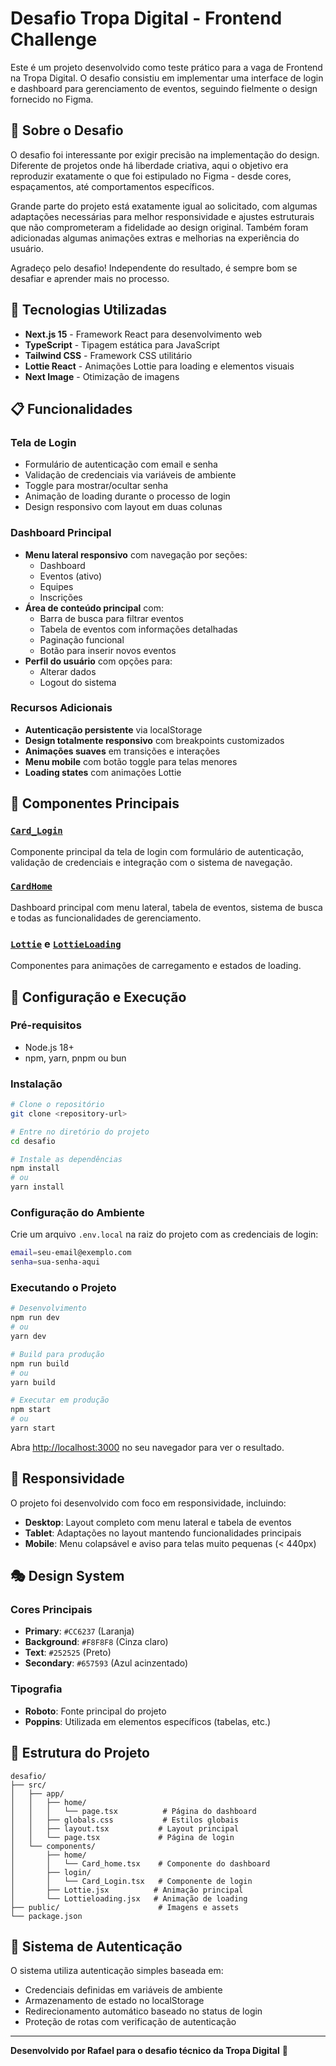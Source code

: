 # Desafio Tropa Digital - Frontend Challenge

Este é um projeto desenvolvido como teste prático para a vaga de Frontend na Tropa Digital. O desafio consistiu em implementar uma interface de login e dashboard para gerenciamento de eventos, seguindo fielmente o design fornecido no Figma.

## 🎯 Sobre o Desafio

O desafio foi interessante por exigir precisão na implementação do design. Diferente de projetos onde há liberdade criativa, aqui o objetivo era reproduzir exatamente o que foi estipulado no Figma - desde cores, espaçamentos, até comportamentos específicos. 

Grande parte do projeto está exatamente igual ao solicitado, com algumas adaptações necessárias para melhor responsividade e ajustes estruturais que não comprometeram a fidelidade ao design original. Também foram adicionadas algumas animações extras e melhorias na experiência do usuário.

Agradeço pelo desafio! Independente do resultado, é sempre bom se desafiar e aprender mais no processo.

## 🚀 Tecnologias Utilizadas

- **Next.js 15** - Framework React para desenvolvimento web
- **TypeScript** - Tipagem estática para JavaScript
- **Tailwind CSS** - Framework CSS utilitário
- **Lottie React** - Animações Lottie para loading e elementos visuais
- **Next Image** - Otimização de imagens

## 📋 Funcionalidades

### Tela de Login
- Formulário de autenticação com email e senha
- Validação de credenciais via variáveis de ambiente
- Toggle para mostrar/ocultar senha
- Animação de loading durante o processo de login
- Design responsivo com layout em duas colunas

### Dashboard Principal
- **Menu lateral responsivo** com navegação por seções:
  - Dashboard
  - Eventos (ativo)
  - Equipes
  - Inscrições
- **Área de conteúdo principal** com:
  - Barra de busca para filtrar eventos
  - Tabela de eventos com informações detalhadas
  - Paginação funcional
  - Botão para inserir novos eventos
- **Perfil do usuário** com opções para:
  - Alterar dados
  - Logout do sistema

### Recursos Adicionais
- **Autenticação persistente** via localStorage
- **Design totalmente responsivo** com breakpoints customizados
- **Animações suaves** em transições e interações
- **Menu mobile** com botão toggle para telas menores
- **Loading states** com animações Lottie

## 🎨 Componentes Principais

### [`Card_Login`](desafio/src/components/login/Card_Login.tsx)
Componente principal da tela de login com formulário de autenticação, validação de credenciais e integração com o sistema de navegação.

### [`CardHome`](desafio/src/components/home/Card_home.tsx)
Dashboard principal com menu lateral, tabela de eventos, sistema de busca e todas as funcionalidades de gerenciamento.

### [`Lottie`](desafio/src/components/Lottie.jsx) e [`LottieLoading`](desafio/src/components/Lottieloading.jsx)
Componentes para animações de carregamento e estados de loading.

## 🔧 Configuração e Execução

### Pré-requisitos
- Node.js 18+ 
- npm, yarn, pnpm ou bun

### Instalação

```bash
# Clone o repositório
git clone <repository-url>

# Entre no diretório do projeto
cd desafio

# Instale as dependências
npm install
# ou
yarn install
```

### Configuração do Ambiente

Crie um arquivo `.env.local` na raiz do projeto com as credenciais de login:

```bash
email=seu-email@exemplo.com
senha=sua-senha-aqui
```

### Executando o Projeto

```bash
# Desenvolvimento
npm run dev
# ou
yarn dev

# Build para produção
npm run build
# ou
yarn build

# Executar em produção
npm start
# ou
yarn start
```

Abra [http://localhost:3000](http://localhost:3000) no seu navegador para ver o resultado.

## 📱 Responsividade

O projeto foi desenvolvido com foco em responsividade, incluindo:

- **Desktop**: Layout completo com menu lateral e tabela de eventos
- **Tablet**: Adaptações no layout mantendo funcionalidades principais
- **Mobile**: Menu colapsável e aviso para telas muito pequenas (< 440px)

## 🎭 Design System

### Cores Principais
- **Primary**: `#CC6237` (Laranja)
- **Background**: `#F8F8F8` (Cinza claro)
- **Text**: `#252525` (Preto)
- **Secondary**: `#657593` (Azul acinzentado)

### Tipografia
- **Roboto**: Fonte principal do projeto
- **Poppins**: Utilizada em elementos específicos (tabelas, etc.)

## 📁 Estrutura do Projeto

```
desafio/
├── src/
│   ├── app/
│   │   ├── home/
│   │   │   └── page.tsx          # Página do dashboard
│   │   ├── globals.css           # Estilos globais
│   │   ├── layout.tsx           # Layout principal
│   │   └── page.tsx             # Página de login
│   └── components/
│       ├── home/
│       │   └── Card_home.tsx    # Componente do dashboard
│       ├── login/
│       │   └── Card_Login.tsx   # Componente de login
│       ├── Lottie.jsx          # Animação principal
│       └── Lottieloading.jsx   # Animação de loading
├── public/                      # Imagens e assets
└── package.json
```

## 🔐 Sistema de Autenticação

O sistema utiliza autenticação simples baseada em:
- Credenciais definidas em variáveis de ambiente
- Armazenamento de estado no localStorage
- Redirecionamento automático baseado no status de login
- Proteção de rotas com verificação de autenticação

---

**Desenvolvido por Rafael para o desafio técnico da Tropa Digital** 🚀